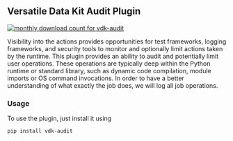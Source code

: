 ## Versatile Data Kit Audit Plugin

<a href="https://pypistats.org/packages/vdk-audit" alt="Monthly Downloads">
        <img src="https://img.shields.io/pypi/dm/vdk-audit.svg" alt="monthly download count for vdk-audit"></a>

Visibility into the actions provides opportunities for test frameworks, logging
frameworks, and security tools to monitor and optionally limit actions taken by the
runtime.
This plugin provides an ability to audit and potentially limit user operations.
These operations are typically deep within the Python runtime or standard library, such
as dynamic code compilation, module imports or OS command invocations. In order to have a
better understanding of what exactly the job does, we will log all job operations.

### Usage

To use the plugin, just install it using

```bash
pip install vdk-audit
```
